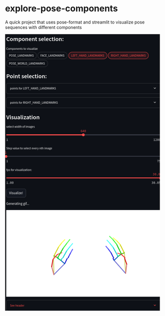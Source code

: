# explore-pose-components
A quick project that uses pose-format and streamlit to visualize pose sequences with different components

![visualize_selected_points_example](/visualize_selected_points.png)